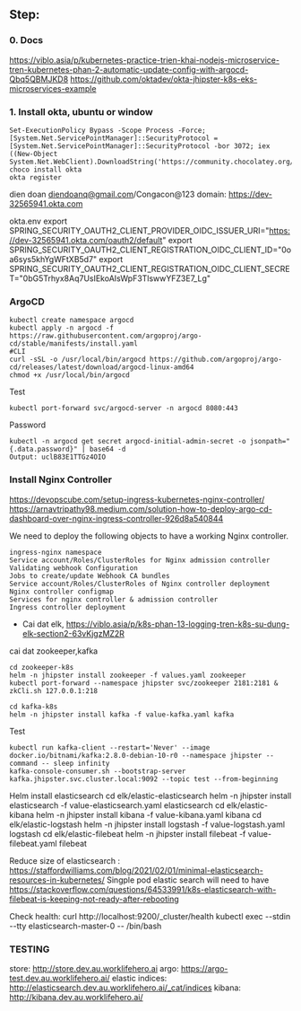 ## Step:
### 0. Docs
https://viblo.asia/p/kubernetes-practice-trien-khai-nodejs-microservice-tren-kubernetes-phan-2-automatic-update-config-with-argocd-Qbq5QBMJKD8
https://github.com/oktadev/okta-jhipster-k8s-eks-microservices-example

### 1. Install okta, ubuntu or window
    Set-ExecutionPolicy Bypass -Scope Process -Force; [System.Net.ServicePointManager]::SecurityProtocol = [System.Net.ServicePointManager]::SecurityProtocol -bor 3072; iex ((New-Object System.Net.WebClient).DownloadString('https://community.chocolatey.org/install.ps1'))
    choco install okta
    okta register
dien doan diendoanq@gmail.com/Congacon@123
domain: https://dev-32565941.okta.com

okta.env
    export SPRING_SECURITY_OAUTH2_CLIENT_PROVIDER_OIDC_ISSUER_URI="https://dev-32565941.okta.com/oauth2/default"
    export SPRING_SECURITY_OAUTH2_CLIENT_REGISTRATION_OIDC_CLIENT_ID="0oa6sys5khYgWFtXB5d7"
    export SPRING_SECURITY_OAUTH2_CLIENT_REGISTRATION_OIDC_CLIENT_SECRET="0bG5Trhyx8Aq7UsIEkoAIsWpF3TlswwYFZ3E7_Lg"


### ArgoCD
    kubectl create namespace argocd
    kubectl apply -n argocd -f https://raw.githubusercontent.com/argoproj/argo-cd/stable/manifests/install.yaml
    #CLI 
    curl -sSL -o /usr/local/bin/argocd https://github.com/argoproj/argo-cd/releases/latest/download/argocd-linux-amd64
    chmod +x /usr/local/bin/argocd

Test

    kubectl port-forward svc/argocd-server -n argocd 8080:443

Password

    kubectl -n argocd get secret argocd-initial-admin-secret -o jsonpath="{.data.password}" | base64 -d
    Output: uclB83E1TTGz4OIO

                                                                      

### Install Nginx Controller
https://devopscube.com/setup-ingress-kubernetes-nginx-controller/
https://arnavtripathy98.medium.com/solution-how-to-deploy-argo-cd-dashboard-over-nginx-ingress-controller-926d8a540844

We need to deploy the following objects to have a working Nginx controller.

    ingress-nginx namespace
    Service account/Roles/ClusterRoles for Nginx admission controller
    Validating webhook Configuration
    Jobs to create/update Webhook CA bundles
    Service account/Roles/ClusterRoles of Nginx controller deployment
    Nginx controller configmap
    Services for nginx controller & admission controller
    Ingress controller deployment

- Cai dat elk,
https://viblo.asia/p/k8s-phan-13-logging-tren-k8s-su-dung-elk-section2-63vKjgzMZ2R

cai dat zookeeper,kafka

    cd zookeeper-k8s
    helm -n jhipster install zookeeper -f values.yaml zookeeper
    kubectl port-forward --namespace jhipster svc/zookeeper 2181:2181 &
    zkCli.sh 127.0.0.1:218

    cd kafka-k8s
    helm -n jhipster install kafka -f value-kafka.yaml kafka

Test

    kubectl run kafka-client --restart='Never' --image docker.io/bitnami/kafka:2.8.0-debian-10-r0 --namespace jhipster --command -- sleep infinity    
    kafka-console-consumer.sh --bootstrap-server kafka.jhipster.svc.cluster.local:9092 --topic test --from-beginning

Helm install elasticsearch
    cd elk/elastic-elasticsearch
    helm -n jhipster install elasticsearch -f value-elasticsearch.yaml elasticsearch
    cd elk/elastic-kibana
    helm -n jhipster install kibana -f value-kibana.yaml kibana
    cd elk/elastic-logstash
    helm -n jhipster install logstash -f value-logstash.yaml logstash
    cd elk/elastic-filebeat
    helm -n jhipster install filebeat -f value-filebeat.yaml filebeat

Reduce size of elasticsearch : https://staffordwilliams.com/blog/2021/02/01/minimal-elasticsearch-resources-in-kubernetes/
Singple pod elastic search will need to have https://stackoverflow.com/questions/64533991/k8s-elasticsearch-with-filebeat-is-keeping-not-ready-after-rebooting

Check health:  curl http://localhost:9200/_cluster/health 
kubectl exec --stdin --tty elasticsearch-master-0 -- /bin/bash



### TESTING

store: http://store.dev.au.worklifehero.ai
argo: https://argo-test.dev.au.worklifehero.ai/
elastic indices: http://elasticsearch.dev.au.worklifehero.ai/_cat/indices
kibana: http://kibana.dev.au.worklifehero.ai/

